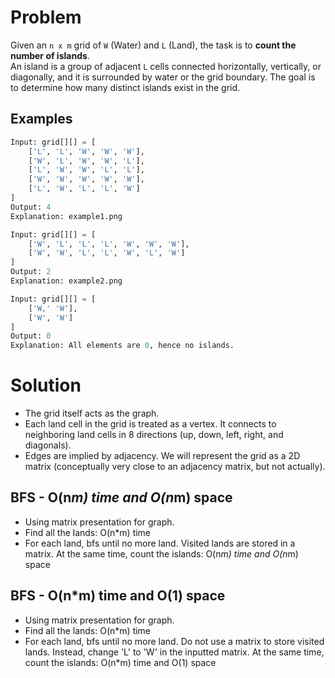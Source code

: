 # Problem
Given an `n x m` grid of `W` (Water) and `L` (Land), the task is to **count the number of islands**.  
An island is a group of adjacent `L` cells connected horizontally, vertically, or diagonally, and it is surrounded by water or the grid boundary. The goal is to determine how many distinct islands exist in the grid.

## Examples
``` python
Input: grid[][] = [
	['L', 'L', 'W', 'W', 'W'],
	['W', 'L', 'W', 'W', 'L'],
	['L', 'W', 'W', 'L', 'L'],
	['W', 'W', 'W', 'W', 'W'],
	['L', 'W', 'L', 'L', 'W']
]
Output: 4
Explanation: example1.png
```

``` python
Input: grid[][] = [
	['W', 'L', 'L', 'L', 'W', 'W', 'W'],
	['W', 'W', 'L', 'L', 'W', 'L', 'W']
]
Output: 2
Explanation: example2.png
```

``` python
Input: grid[][] = [
	['W,' 'W'],
	['W', 'W']
]
Output: 0
Explanation: All elements are 0, hence no islands.
```

# Solution
- The grid itself acts as the graph.
- Each land cell in the grid is treated as a vertex. It connects to neighboring land cells in 8 directions (up, down, left, right, and diagonals).
- Edges are implied by adjacency.
We will represent the grid as a 2D matrix (conceptually very close to an adjacency matrix, but not actually).

## BFS - O(n*m) time and O(n*m) space
- Using matrix presentation for graph.
- Find all the lands: O(n*m) time
- For each land, bfs until no more land.
  Visited lands are stored in a matrix.
  At the same time, count the islands: O(n*m) time and O(n*m) space

## BFS - O(n*m) time and O(1) space
- Using matrix presentation for graph.
- Find all the lands: O(n*m) time
- For each land, bfs until no more land.
  Do not use a matrix to store visited lands. Instead, change 'L' to 'W' in the inputted matrix.
  At the same time, count the islands: O(n*m) time and O(1) space